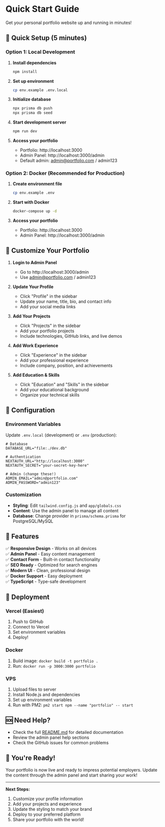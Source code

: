 # Quick Start Guide

Get your personal portfolio website up and running in minutes!

## 🚀 Quick Setup (5 minutes)

### Option 1: Local Development

1. **Install dependencies**
   ```bash
   npm install
   ```

2. **Set up environment**
   ```bash
   cp env.example .env.local
   ```

3. **Initialize database**
   ```bash
   npx prisma db push
   npx prisma db seed
   ```

4. **Start development server**
   ```bash
   npm run dev
   ```

5. **Access your portfolio**
   - Portfolio: http://localhost:3000
   - Admin Panel: http://localhost:3000/admin
   - Default admin: admin@portfolio.com / admin123

### Option 2: Docker (Recommended for Production)

1. **Create environment file**
   ```bash
   cp env.example .env
   ```

2. **Start with Docker**
   ```bash
   docker-compose up -d
   ```

3. **Access your portfolio**
   - Portfolio: http://localhost:3000
   - Admin Panel: http://localhost:3000/admin

## 🎨 Customize Your Portfolio

1. **Login to Admin Panel**
   - Go to http://localhost:3000/admin
   - Use admin@portfolio.com / admin123

2. **Update Your Profile**
   - Click "Profile" in the sidebar
   - Update your name, title, bio, and contact info
   - Add your social media links

3. **Add Your Projects**
   - Click "Projects" in the sidebar
   - Add your portfolio projects
   - Include technologies, GitHub links, and live demos

4. **Add Work Experience**
   - Click "Experience" in the sidebar
   - Add your professional experience
   - Include company, position, and achievements

5. **Add Education & Skills**
   - Click "Education" and "Skills" in the sidebar
   - Add your educational background
   - Organize your technical skills

## 🔧 Configuration

### Environment Variables

Update `.env.local` (development) or `.env` (production):

```env
# Database
DATABASE_URL="file:./dev.db"

# Authentication
NEXTAUTH_URL="http://localhost:3000"
NEXTAUTH_SECRET="your-secret-key-here"

# Admin (change these!)
ADMIN_EMAIL="admin@portfolio.com"
ADMIN_PASSWORD="admin123"
```

### Customization

- **Styling**: Edit `tailwind.config.js` and `app/globals.css`
- **Content**: Use the admin panel to manage all content
- **Database**: Change provider in `prisma/schema.prisma` for PostgreSQL/MySQL

## 📱 Features

✅ **Responsive Design** - Works on all devices  
✅ **Admin Panel** - Easy content management  
✅ **Contact Form** - Built-in contact functionality  
✅ **SEO Ready** - Optimized for search engines  
✅ **Modern UI** - Clean, professional design  
✅ **Docker Support** - Easy deployment  
✅ **TypeScript** - Type-safe development  

## 🚀 Deployment

### Vercel (Easiest)
1. Push to GitHub
2. Connect to Vercel
3. Set environment variables
4. Deploy!

### Docker
1. Build image: `docker build -t portfolio .`
2. Run: `docker run -p 3000:3000 portfolio`

### VPS
1. Upload files to server
2. Install Node.js and dependencies
3. Set up environment variables
4. Run with PM2: `pm2 start npm --name "portfolio" -- start`

## 🆘 Need Help?

- Check the full [README.md](README.md) for detailed documentation
- Review the admin panel help sections
- Check the GitHub issues for common problems

## 🎉 You're Ready!

Your portfolio is now live and ready to impress potential employers. Update the content through the admin panel and start sharing your work!

---

**Next Steps:**
1. Customize your profile information
2. Add your projects and experience
3. Update the styling to match your brand
4. Deploy to your preferred platform
5. Share your portfolio with the world!
